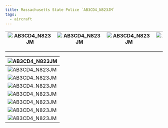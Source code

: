 ```yaml
---
title: Massachusetts State Police `AB3CD4_N823JM`
tags:
  - aircraft
---
```


| ![AB3CD4_N823JM](/aircraft/AB3CD4_N823JM/1.jpg) | ![AB3CD4_N823JM](/aircraft/AB3CD4_N823JM/2.jpg) | ![AB3CD4_N823JM](/aircraft/AB3CD4_N823JM/3.jpg) | ![AB3CD4_N823JM](/aircraft/AB3CD4_N823JM/4.jpg) | ![AB3CD4_N823JM](/aircraft/AB3CD4_N823JM/5.jpg) | ![AB3CD4_N823JM](/aircraft/AB3CD4_N823JM/6.jpg) | ![AB3CD4_N823JM](/aircraft/AB3CD4_N823JM/7.jpg) | ![AB3CD4_N823JM](/aircraft/AB3CD4_N823JM/8.jpg) |
| ----------------------------------------------- | ----------------------------------------------- | ----------------------------------------------- | ----------------------------------------------- | ----------------------------------------------- | ----------------------------------------------- | ----------------------------------------------- | ----------------------------------------------- |

---


| ![AB3CD4_N823JM](/aircraft/AB3CD4_N823JM/1.jpg) |
| ----------------------------------------------- |
| ![AB3CD4_N823JM](/aircraft/AB3CD4_N823JM/2.jpg) |
| ![AB3CD4_N823JM](/aircraft/AB3CD4_N823JM/3.jpg) |
| ![AB3CD4_N823JM](/aircraft/AB3CD4_N823JM/4.jpg) |
| ![AB3CD4_N823JM](/aircraft/AB3CD4_N823JM/5.jpg) |
| ![AB3CD4_N823JM](/aircraft/AB3CD4_N823JM/6.jpg) |
| ![AB3CD4_N823JM](/aircraft/AB3CD4_N823JM/7.jpg) |
| ![AB3CD4_N823JM](/aircraft/AB3CD4_N823JM/8.jpg) |
